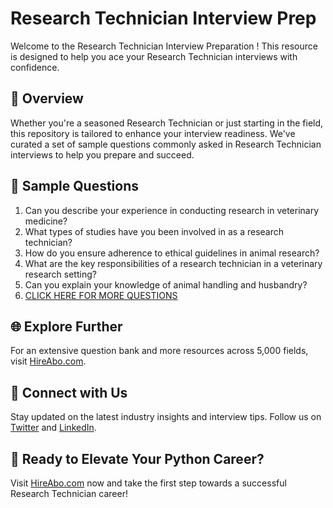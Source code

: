 # Research Technician Interview Prep

Welcome to the Research Technician Interview Preparation ! This resource is designed to help you ace your Research Technician interviews with confidence.

## 🚀 Overview

Whether you're a seasoned Research Technician or just starting in the field, this repository is tailored to enhance your interview readiness. We've curated a set of sample questions commonly asked in Research Technician interviews to help you prepare and succeed.

## 📝 Sample Questions

1. Can you describe your experience in conducting research in veterinary medicine?
2. What types of studies have you been involved in as a research technician?
3. How do you ensure adherence to ethical guidelines in animal research?
4. What are the key responsibilities of a research technician in a veterinary research setting?
5. Can you explain your knowledge of animal handling and husbandry?
6. [CLICK HERE FOR MORE QUESTIONS](https://hireabo.com/job/24_2_14/Research%20Technician)

## 🌐 Explore Further

For an extensive question bank and more resources across 5,000 fields, visit [HireAbo.com](https://www.hireabo.com).

## 📱 Connect with Us

Stay updated on the latest industry insights and interview tips. Follow us on [Twitter](https://twitter.com/hireabo) and [LinkedIn](https://www.linkedin.com/in/hire-abo-3609972a8/).

## 🚀 Ready to Elevate Your Python Career?

Visit [HireAbo.com](https://www.hireabo.com) now and take the first step towards a successful Research Technician career!